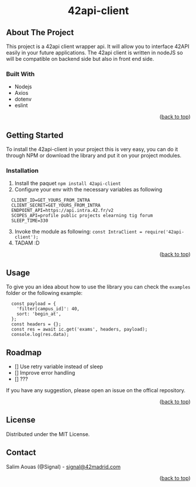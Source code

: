 <div id="top"></div>
<h1 align="center">42api-client</h3>




<!-- ABOUT THE PROJECT -->
## About The Project

This project is a 42api client wrapper api. It will allow you to interface 42API easily in your future applications. The 42api client is written in nodeJS so will be compatible on backend side but also in front end side.


### Built With

* Nodejs
* Axios
* dotenv
* eslint

<p align="right">(<a href="#top">back to top</a>)</p>



<!-- GETTING STARTED -->
## Getting Started

To install the 42api-client in your project this is very easy, you can do it through NPM or download the library and put it on your project modules.


### Installation

1. Install the paquet `npm install 42api-client`
2. Configure your env with the necessary variables as following
```
  CLIENT_ID=GET_YOURS_FROM_INTRA
  CLIENT_SECRET=GET_YOURS_FROM_INTRA
  ENDPOINT_API=https://api.intra.42.fr/v2
  SCOPES_API=profile public projects elearning tig forum
  SLEEP_TIME=330
```

3. Invoke the module as following: `const IntraClient = require('42api-client');`
4. TADAM :D

<p align="right">(<a href="#top">back to top</a>)</p>



<!-- USAGE EXAMPLES -->
## Usage

To give you an idea about how to use the library you can check the `examples` folder or the following example:

```
  const payload = {
    'filter[campus_id]': 40,
    sort: 'begin_at',
  };
  const headers = {};
  const res = await ic.get('exams', headers, payload);
  console.log(res.data);
```



<!-- ROADMAP -->
## Roadmap

- [] Use retry variable instead of sleep
- [] Improve error handling
- [] ???

If you have any suggestion, please open an issue on the offical repository.

<p align="right">(<a href="#top">back to top</a>)</p>




<!-- LICENSE -->
## License

Distributed under the MIT License.



<!-- CONTACT -->
## Contact

Salim Aouas (@Signal) - signal@42madrid.com

<p align="right">(<a href="#top">back to top</a>)</p>

